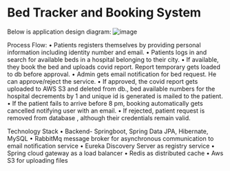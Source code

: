 # Bed Tracker and Booking System

Below is application design diagram:
![image](https://github.com/deekshamypersonal/bedtracker/assets/150110347/50de1f49-910e-4853-bf3c-7f7a559e8338)

Process Flow:
•	Patients registers themselves by providing personal information including identity number and email.
•	Patients logs in and search for available beds in a hospital belonging to their city.
•	If available, they book the bed and uploads covid report. Report temporary gets loaded to db before approval.
•	Admin gets email notification for bed request. He can approve/reject the service.
•	If approved, the covid report gets uploaded to AWS S3 and deleted from db., bed available numbers for the hospital decrements by 1 and unique id is generated is mailed to the patient.
•	If the patient fails to arrive before 8 pm, booking automatically gets cancelled notifying user with an email.
•	If rejected, patient request is removed from database , although their credentials remain valid.

Technology Stack
•	Backend- Springboot, Spring Data JPA, Hibernate, MySQL
•	RabbitMq message broker for asynchronous communication to email notification service
•	Eureka Discovery Server as registry service
•	Spring cloud gateway as a load balancer
•	Redis as distributed cache
•	Aws S3 for uploading files


